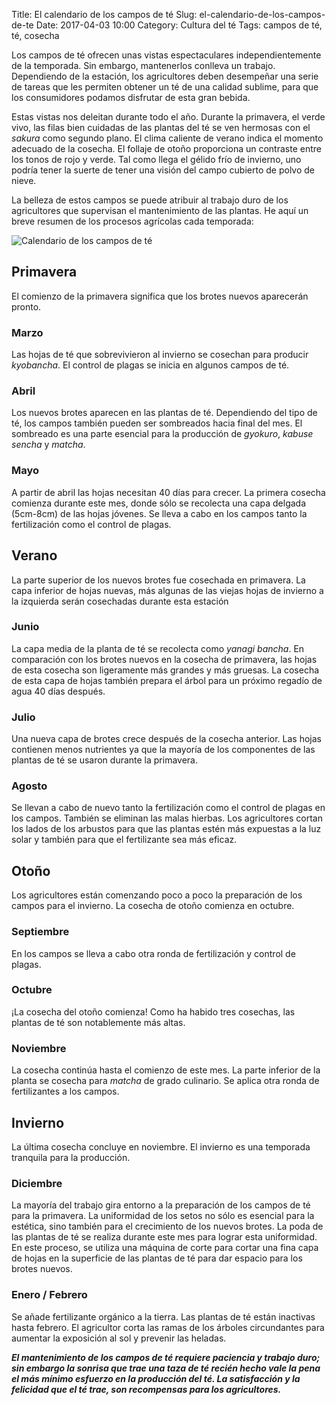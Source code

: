 Title: El calendario de los campos de té
Slug: el-calendario-de-los-campos-de-te
Date: 2017-04-03 10:00
Category: Cultura del té
Tags: campos de té, té, cosecha



Los campos de té ofrecen unas vistas espectaculares independientemente de la temporada. Sin embargo, mantenerlos conlleva un trabajo. Dependiendo de la estación, los agricultores deben desempeñar una serie de tareas que les permiten obtener un té de una calidad sublime, para que los consumidores podamos disfrutar de esta gran bebida.

Estas vistas nos deleitan durante todo el año. Durante la primavera, el verde vivo, las filas bien cuidadas de las plantas del té se ven hermosas con el *sakura* como segundo plano. El clima caliente de verano indica el momento adecuado de la cosecha. El follaje de otoño proporciona un contraste entre los tonos de rojo y verde. Tal como llega el gélido frío de invierno, uno podría tener la suerte de tener una visión del campo cubierto de polvo de nieve.

La belleza de estos campos se puede atribuir al trabajo duro de los agricultores que supervisan el mantenimiento de las plantas. He aquí un breve resumen de los procesos agrícolas cada temporada:

![Calendario de los campos de té]({filename}/images/calendario-campos-de-te.jpg)

## Primavera

El comienzo de la primavera significa que los brotes nuevos aparecerán pronto.

### Marzo

Las hojas de té que sobrevivieron al invierno se cosechan para producir *kyobancha*. El control de plagas se inicia en algunos campos de té.

### Abril

Los nuevos brotes aparecen en las plantas de té. Dependiendo del tipo de té, los campos también pueden ser sombreados hacia final del mes. El sombreado es una parte esencial para la producción de *gyokuro*, *kabuse sencha* y *matcha*.

### Mayo

A partir de abril las hojas necesitan 40 días para crecer. La primera cosecha comienza durante este mes, donde sólo se recolecta una capa delgada (5cm-8cm) de las hojas jóvenes. Se lleva a cabo en los campos tanto la fertilización como el control de plagas.

## Verano

La parte superior de los nuevos brotes fue cosechada en primavera. La capa inferior de hojas nuevas, más algunas de las viejas hojas de invierno a la izquierda serán cosechadas durante esta estación

### Junio

La capa media de la planta de té se recolecta como *yanagi bancha*. En comparación con los brotes nuevos en la cosecha de primavera, las hojas de esta cosecha son ligeramente más grandes y más gruesas. La cosecha de esta capa de hojas también prepara el árbol para un próximo regadío de agua 40 días después.

### Julio

Una nueva capa de brotes crece después de la cosecha anterior. Las hojas contienen menos nutrientes ya que la mayoría de los componentes de las plantas de té se usaron durante la primavera.

### Agosto

Se llevan a cabo de nuevo tanto la fertilización como el control de plagas en los campos. También se eliminan las malas hierbas. Los agricultores cortan los lados de los arbustos para que las plantas estén más expuestas a la luz solar y también para que el fertilizante sea más eficaz.

## Otoño

Los agricultores están comenzando poco a poco la preparación de los campos para el invierno. La cosecha de otoño comienza en octubre.

### Septiembre

En los campos se lleva a cabo otra ronda de fertilización y control de plagas.

### Octubre

¡La cosecha del otoño comienza! Como ha habido tres cosechas, las plantas de té son notablemente más altas.

### Noviembre

La cosecha continúa hasta el comienzo de este mes. La parte inferior de la planta se cosecha para *matcha* de grado culinario. Se aplica otra ronda de fertilizantes a los campos.

## Invierno

La última cosecha concluye en noviembre. El invierno es una temporada tranquila para la producción.

### Diciembre

La mayoría del trabajo gira entorno a la preparación de los campos de té para la primavera. La uniformidad de los setos no sólo es esencial para la estética, sino también para el crecimiento de los nuevos brotes. La poda de las plantas de té se realiza durante este mes para lograr esta uniformidad. En este proceso, se utiliza una máquina de corte para cortar una fina capa de hojas en la superficie de las plantas de té para dar espacio para los brotes nuevos.

### Enero / Febrero

Se añade fertilizante orgánico a la tierra. Las plantas de té están inactivas hasta febrero. El agricultor corta las ramas de los árboles circundantes para aumentar la exposición al sol y prevenir las heladas.

***El mantenimiento de los campos de té requiere paciencia y trabajo duro; sin embargo la sonrisa que trae una taza de té recién hecho vale la pena el más mínimo esfuerzo en la producción del té. La satisfacción y la felicidad que el té trae, son recompensas para los agricultores.***

